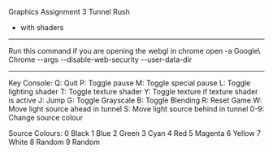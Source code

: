 Graphics Assignment 3
Tunnel Rush
- with shaders

********************************************************************
Run this command if you are opening the webgl in chrome
open -a Google\ Chrome --args --disable-web-security --user-data-dir
********************************************************************

Key Console:
    Q: Quit
    P: Toggle pause
    M: Toggle special pause
    L: Toggle lighting shader
    T: Toggle texture shader
    Y: Toggle texture if texture shader is active
    J: Jump
    G: Toggle Grayscale
    B: Toggle Blending
    R: Reset Game
    W: Move light source ahead in tunnel
    S: Move light source behind in tunnel
    0-9: Change source colour

Source Colours:
0 Black
1 Blue
2 Green
3 Cyan
4 Red
5 Magenta
6 Yellow
7 White
8 Random
9 Random
